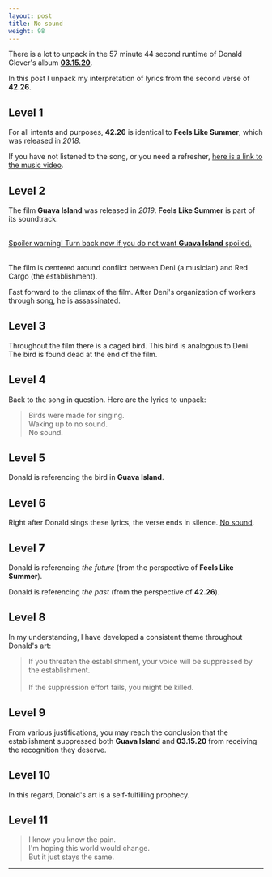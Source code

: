 ```yaml
---
layout: post
title: No sound
weight: 98
---
```


There is a lot to unpack in the 57 minute 44 second runtime of Donald Glover's album [**03.15.20**](https://smarturl.it/3152020DGP).

In this post I unpack my interpretation of lyrics from the second verse of **42.26**.

## Level 1

For all intents and purposes, **42.26** is identical to **Feels Like Summer**, which was released in _2018_.

If you have not listened to the song, or you need a refresher, [here is a link to the music video](https://www.youtube.com/watch?v=F1B9Fk_SgI0).

## Level 2

The film **Guava Island** was released in _2019_. **Feels Like Summer** is part of its soundtrack.

<br>
<u>Spoiler warning! Turn back now if you do not want <b>Guava Island</b> spoiled.</u>
<br><br>

The film is centered around conflict between Deni (a musician) and Red Cargo (the establishment).

Fast forward to the climax of the film. After Deni's organization of workers through song, he is assassinated.

## Level 3

Throughout the film there is a caged bird. This bird is analogous to Deni. The bird is found dead at the end of the film.

## Level 4

Back to the song in question. Here are the lyrics to unpack:

> Birds were made for singing.<br>
> Waking up to no sound.<br>
> No sound.

## Level 5

Donald is referencing the bird in **Guava Island**.

## Level 6

Right after Donald sings these lyrics, the verse ends in silence. [No sound](https://schultheiss.io/No-sound).

## Level 7

Donald is referencing _the future_ (from the perspective of **Feels Like Summer**).

Donald is referencing _the past_ (from the perspective of **42.26**).

## Level 8

In my understanding, I have developed a consistent theme throughout Donald's art:

> If you threaten the establishment, your voice will be suppressed by the establishment.<br><br>
> If the suppression effort fails, you might be killed.

## Level 9

From various justifications, you may reach the conclusion that the establishment suppressed both **Guava Island** and **03.15.20** from receiving the recognition they deserve.

## Level 10

In this regard, Donald's art is a self-fulfilling prophecy.

## Level 11

> I know you know the pain.<br>
> I'm hoping this world would change.<br>
> But it just stays the same.

---
